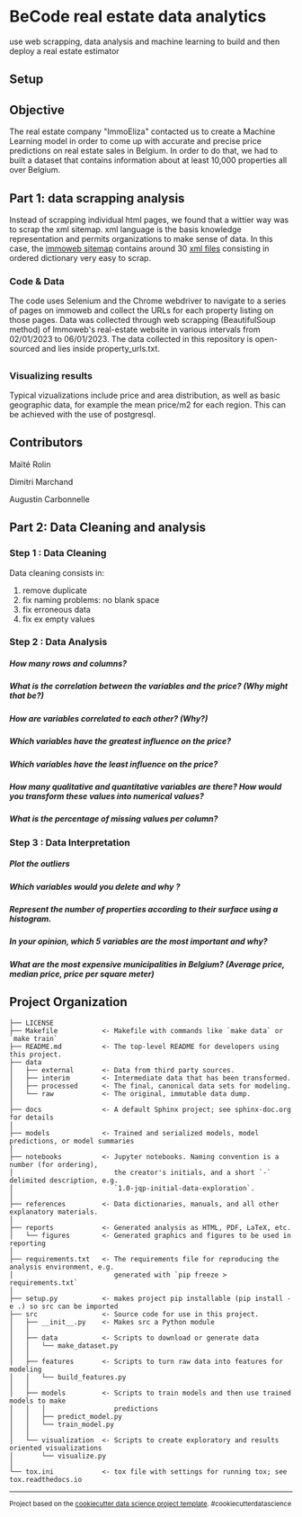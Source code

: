 BeCode real estate data analytics
==============================

use web scrapping, data analysis and machine learning to build and then deploy a real estate estimator

## Setup



## Objective
The real estate company "ImmoEliza" contacted us to create a Machine Learning model in order to come up with accurate and precise price predictions on real estate sales in Belgium. In order to do that, we had to built a dataset that contains information about at least 10,000 properties all over Belgium.

## Part 1: data scrapping analysis
Instead of scrapping individual html pages, we found that a wittier way was to scrap the xml sitemap. xml language is the basis knowledge representation and permits organizations to make sense of data. In  this case, the [immoweb sitemap](https://www.immoweb.be/sitemap.xml) contains around 30 [xml files](https://assets.immoweb.be/sitemap/classifieds-000.xml) consisting in ordered dictionary very easy to scrap.

### Code & Data
The code uses Selenium and the Chrome webdriver to navigate to a series of pages on immoweb and collect the URLs for each property listing on those pages. Data was collected through web scrapping (BeautifulSoup method) of Immoweb's real-estate website in various intervals from 02/01/2023 to 06/01/2023. The data collected in this repository is open-sourced and lies inside property_urls.txt. 

## 

### Visualizing results
Typical vizualizations include price and area distribution, as well as basic geographic data, for example the mean price/m2 for each region. This can be achieved with the use of postgresql.

## Contributors
Maïté Rolin

Dimitri Marchand

Augustin Carbonnelle




## Part 2: Data Cleaning and analysis

### Step 1 : Data Cleaning

Data cleaning consists in:

1. remove duplicate
2. fix naming problems: no blank space
3. fix erroneous data
4. fix ex empty values

### Step 2 : Data Analysis



##### How many rows and columns?

##### What is the correlation between the variables and the price? (Why might that be?)

##### How are variables correlated to each other? (Why?)

##### Which variables have the greatest influence on the price?

##### Which variables have the least influence on the price?

##### How many qualitative and quantitative variables are there? How would you transform these values into numerical values?

##### What is the percentage of missing values per column?



### Step 3 : Data Interpretation



##### Plot the outliers

##### Which variables would you delete and why ?

##### Represent the number of properties according to their surface using a histogram.

##### In your opinion, which 5 variables are the most important and why?

##### What are the **most** expensive municipalities in Belgium? (Average price, median price, price per square meter)

Project Organization
------------

    ├── LICENSE
    ├── Makefile           <- Makefile with commands like `make data` or `make train`
    ├── README.md          <- The top-level README for developers using this project.
    ├── data
    │   ├── external       <- Data from third party sources.
    │   ├── interim        <- Intermediate data that has been transformed.
    │   ├── processed      <- The final, canonical data sets for modeling.
    │   └── raw            <- The original, immutable data dump.
    │
    ├── docs               <- A default Sphinx project; see sphinx-doc.org for details
    │
    ├── models             <- Trained and serialized models, model predictions, or model summaries
    │
    ├── notebooks          <- Jupyter notebooks. Naming convention is a number (for ordering),
    │                         the creator's initials, and a short `-` delimited description, e.g.
    │                         `1.0-jqp-initial-data-exploration`.
    │
    ├── references         <- Data dictionaries, manuals, and all other explanatory materials.
    │
    ├── reports            <- Generated analysis as HTML, PDF, LaTeX, etc.
    │   └── figures        <- Generated graphics and figures to be used in reporting
    │
    ├── requirements.txt   <- The requirements file for reproducing the analysis environment, e.g.
    │                         generated with `pip freeze > requirements.txt`
    │
    ├── setup.py           <- makes project pip installable (pip install -e .) so src can be imported
    ├── src                <- Source code for use in this project.
    │   ├── __init__.py    <- Makes src a Python module
    │   │
    │   ├── data           <- Scripts to download or generate data
    │   │   └── make_dataset.py
    │   │
    │   ├── features       <- Scripts to turn raw data into features for modeling
    │   │   └── build_features.py
    │   │
    │   ├── models         <- Scripts to train models and then use trained models to make
    │   │   │                 predictions
    │   │   ├── predict_model.py
    │   │   └── train_model.py
    │   │
    │   └── visualization  <- Scripts to create exploratory and results oriented visualizations
    │       └── visualize.py
    │
    └── tox.ini            <- tox file with settings for running tox; see tox.readthedocs.io


--------

<p><small>Project based on the <a target="_blank" href="https://drivendata.github.io/cookiecutter-data-science/">cookiecutter data science project template</a>. #cookiecutterdatascience</small></p>